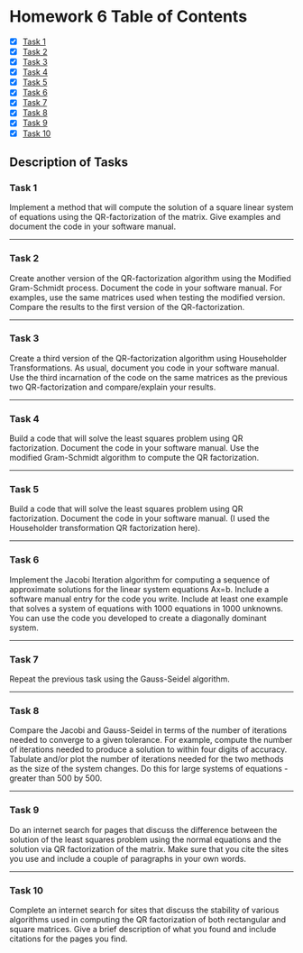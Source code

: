 # Homework 6 Table of Contents

- [x] [Task 1](./Software_Manual/qr_sq_solve.md)
- [x] [Task 2](./HW6Task2Report.md)
- [x] [Task 3](./HW6Task3Report.md)
- [x] [Task 4](./Software_Manual/ls_solveqrmod.md)
- [x] [Task 5](./Software_Manual/ls_solveqr.md)
- [x] [Task 6](./Software_Manual/jacobi_solve.md) 
- [x] [Task 7](./Software_Manual/gaussseidel_solve.md)
- [x] [Task 8](./HW6Task8Report.md)
- [x] [Task 9](./HW6Task9Report.md)
- [x] [Task 10](./HW6Task10Report.md)

## Description of Tasks

### Task 1
Implement a method that will compute the solution of a square linear system of equations using the QR-factorization of the matrix. Give examples and document the code in your software manual.

------

### Task 2
Create another version of the QR-factorization algorithm using the Modified Gram-Schmidt process. Document the code in your software manual. For examples, use the same matrices used when testing the modified version. Compare the results to the first version of the QR-factorization.

------

### Task 3
Create a third version of the QR-factorization algorithm using Householder Transformations. As usual, document you code in your software manual. Use the third incarnation of the code on the same matrices as the previous two QR-factorization and compare/explain your results.

------

### Task 4
Build a code that will solve the least squares problem using QR factorization. Document the code in your software manual. Use the modified Gram-Schmidt algorithm to compute the QR factorization.

------

### Task 5

Build a code that will solve the least squares problem using QR factorization. Document the code in your software manual. (I used the Householder transformation QR factorization here).

------

### Task 6

Implement the Jacobi Iteration algorithm for computing a sequence of approximate solutions for the linear system equations Ax=b. Include a software manual entry for the code you write. Include at least one example that solves a system of equations with 1000 equations in 1000 unknowns. You can use the code you developed to create a diagonally dominant system.

------

### Task 7

Repeat the previous task using the Gauss-Seidel algorithm.

------

### Task 8

Compare the Jacobi and Gauss-Seidel in terms of the number of iterations needed to converge to a given tolerance. For example, compute the number of iterations needed to produce a solution to within four digits of accuracy. Tabulate and/or plot the number of iterations needed for the two methods as the size of the system changes. Do this for large systems of equations - greater than 500 by 500.

------

### Task 9

Do an internet search for pages that discuss the difference between the solution of the least squares problem using the normal equations and the solution via QR factorization of the matrix. Make sure that you cite the sites you use and include a couple of paragraphs in your own words.

------

### Task 10

Complete an internet search for sites that discuss the stability of various algorithms used in computing the QR factorization of both rectangular and square matrices. Give a brief description of what you found and include citations for the pages you find.